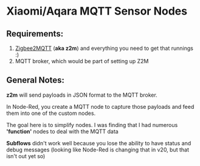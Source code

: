 # Xiaomi/Aqara MQTT Sensor Nodes

## Requirements:

1. [Zigbee2MQTT](https://www.zigbee2mqtt.io/) (**aka z2m**) and everything you need to get that runnings :)
2. MQTT broker, which would be part of setting up Z2M

## General Notes:

**z2m** will send payloads in JSON format to the MQTT broker.

In Node-Red, you create a MQTT node to capture those payloads and feed them into one of the custom nodes.

The goal here is to simplify nodes. I was finding that I had numerous **'function'** nodes to deal with the MQTT data

**Subflows** didn't work well because you lose the ability to have status and debug messages 
(looking like Node-Red is changing that in v20, but that isn't out yet so)



